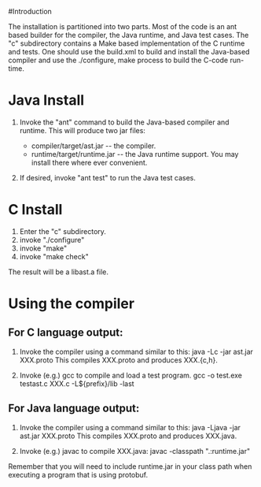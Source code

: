 #Introduction

The installation is partitioned into two parts. Most of the code is an ant based builder for the compiler, the Java runtime, and Java test cases. The "c" subdirectory contains a Make based implementation of the C runtime and tests. One should use the build.xml to build and install the Java-based compiler and use
the ./configure, make process to build the C-code run-time.

# Java Install
1. Invoke the "ant" command to build the Java-based compiler
   and runtime. This will produce two jar files:
   * compiler/target/ast.jar -- the compiler.
   * runtime/target/runtime.jar -- the Java runtime support.
   You may install there where ever convenient.

2. If desired, invoke "ant test" to run the Java test cases.

# C Install
1. Enter the "c" subdirectory.
2. invoke "./configure"
3. invoke "make"
4. invoke "make check"

The result will be a libast.a file.

# Using the compiler

## For C language output:
1. Invoke the compiler using a command similar to this:
       java -Lc -jar ast.jar XXX.proto
   This compiles XXX.proto and produces XXX.{c,h}.

2. Invoke (e.g.) gcc to compile and load a test program.
	gcc -o test.exe testast.c XXX.c -L${prefix}/lib -last

## For Java language output:
1. Invoke the compiler using a command similar to this:
       java -Ljava -jar ast.jar XXX.proto
   This compiles XXX.proto and produces XXX.java.

2. Invoke (e.g.) javac to compile XXX.java:
	javac -classpath ".:runtime.jar" 

Remember that you will need to include runtime.jar in your
class path when executing a program that is using protobuf.

